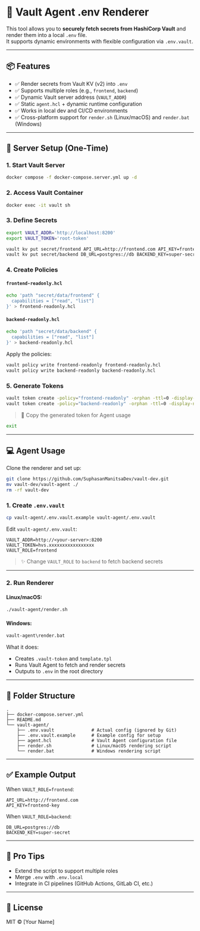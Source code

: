 # 🔐 Vault Agent .env Renderer

This tool allows you to **securely fetch secrets from HashiCorp Vault** and render them into a local `.env` file.  
It supports dynamic environments with flexible configuration via `.env.vault`.

---

## 📦 Features

- ✅ Render secrets from Vault KV (v2) into `.env`
- ✅ Supports multiple roles (e.g., `frontend`, `backend`)
- ✅ Dynamic Vault server address (`VAULT_ADDR`)
- ✅ Static `agent.hcl` + dynamic runtime configuration
- ✅ Works in local dev and CI/CD environments
- ✅ Cross-platform support for `render.sh` (Linux/macOS) and `render.bat` (Windows)

---

## 🚀 Server Setup (One-Time)

### 1. Start Vault Server

```bash
docker compose -f docker-compose.server.yml up -d
```

### 2. Access Vault Container

```bash
docker exec -it vault sh
```

### 3. Define Secrets

```bash
export VAULT_ADDR='http://localhost:8200'
export VAULT_TOKEN='root-token'

vault kv put secret/frontend API_URL=http://frontend.com API_KEY=frontend-key
vault kv put secret/backend DB_URL=postgres://db BACKEND_KEY=super-secret
```

### 4. Create Policies

#### `frontend-readonly.hcl`

```bash
echo 'path "secret/data/frontend" {
  capabilities = ["read", "list"]
}' > frontend-readonly.hcl
```

#### `backend-readonly.hcl`

```bash
echo 'path "secret/data/backend" {
  capabilities = ["read", "list"]
}' > backend-readonly.hcl
```

Apply the policies:

```bash
vault policy write frontend-readonly frontend-readonly.hcl
vault policy write backend-readonly backend-readonly.hcl
```

### 5. Generate Tokens

```bash
vault token create -policy="frontend-readonly" -orphan -ttl=0 -display-name="frontend"
vault token create -policy="backend-readonly" -orphan -ttl=0 -display-name="backend"
```

> 📌 Copy the generated token for Agent usage

```bash
exit
```

---

## 💻 Agent Usage

Clone the renderer and set up:

```bash
git clone https://github.com/SuphasanManitsaDev/vault-dev.git
mv vault-dev/vault-agent ./
rm -rf vault-dev
```

### 1. Create `.env.vault`

```bash
cp vault-agent/.env.vault.example vault-agent/.env.vault
```

Edit `vault-agent/.env.vault`:

```env
VAULT_ADDR=http://<your-server>:8200
VAULT_TOKEN=hvs.xxxxxxxxxxxxxxxxx
VAULT_ROLE=frontend
```

> ✨ Change `VAULT_ROLE` to `backend` to fetch backend secrets

---

### 2. Run Renderer

#### Linux/macOS:

```bash
./vault-agent/render.sh
```

#### Windows:

```cmd
vault-agent\render.bat
```

What it does:
- Creates `.vault-token` and `template.tpl`
- Runs Vault Agent to fetch and render secrets
- Outputs to `.env` in the root directory

---

## 📁 Folder Structure

```
.
├── docker-compose.server.yml
├── README.md
└── vault-agent/
    ├── .env.vault              # Actual config (ignored by Git)
    ├── .env.vault.example      # Example config for setup
    ├── agent.hcl               # Vault Agent configuration file
    ├── render.sh               # Linux/macOS rendering script
    └── render.bat              # Windows rendering script
```

---

## ✅ Example Output

When `VAULT_ROLE=frontend`:

```env
API_URL=http://frontend.com
API_KEY=frontend-key
```

When `VAULT_ROLE=backend`:

```env
DB_URL=postgres://db
BACKEND_KEY=super-secret
```

---

## 🧠 Pro Tips

- Extend the script to support multiple roles
- Merge `.env` with `.env.local`
- Integrate in CI pipelines (GitHub Actions, GitLab CI, etc.)

---

## 📄 License

MIT © [Your Name]
